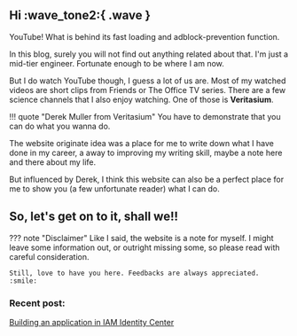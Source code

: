 ## Hi :wave_tone2:{ .wave }
YouTube! What is behind its fast loading and adblock-prevention function.

In this blog, surely you will not find out anything related about that.
I'm just a mid-tier engineer. Fortunate enough to be where I am now.

But I do watch YouTube though, I guess a lot of us are. 
Most of my watched videos are short clips from Friends or The Office TV series. 
There are a few science channels that I also enjoy watching. One of those is **Veritasium**. 

!!! quote "Derek Muller from Veritasium"
    You have to demonstrate that you can do what you wanna do.

The website originate idea was a place for me to write down what I have done in my career, a away to improving my writing skill, maybe a note here and there about my life. 

But influenced by Derek, I think this website can also be a perfect place for me to show you (a few unfortunate reader) what I can do.

## So, let's get on to it, shall we!!
??? note "Disclaimer"
    Like I said, the website is a note for myself. I might leave some information out, or outright missing some, so please read with careful consideration. 

    Still, love to have you here. Feedbacks are always appreciated. :smile:

### Recent post:
[Building an application in IAM Identity Center](serverless/app-in-iamic/index.md)